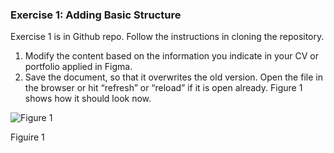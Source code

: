 ### Exercise 1: Adding Basic Structure

Exercise 1 is in Github repo. Follow the instructions in cloning the repository.
1. Modify the content based on the information you indicate in your CV or portfolio applied in Figma.
2. Save the document, so that it overwrites the old version. Open the file in the browser or hit “refresh” or “reload” if it is open already. Figure 1  shows how it should look now.

![Figure 1](/1stsem_23-24/activities/exercise1.png)


Figuire 1
